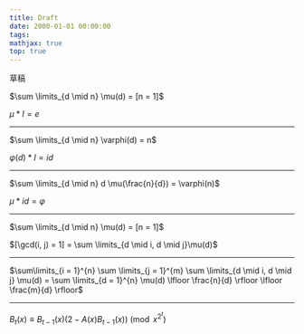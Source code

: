 ```yaml
---
title: Draft
date: 2000-01-01 00:00:00
tags:
mathjax: true
top: true
---
```


草稿

<!--more-->

$\sum \limits_{d \mid n} \mu(d) = [n = 1]$

$\mu * I = e$

---

$\sum \limits_{d \mid n} \varphi(d) = n$

$\varphi(d) * I = id$

---

$\sum \limits_{d \mid n} d \mu(\frac{n}{d}) = \varphi(n)$

$\mu * id = \varphi$

---

$\sum \limits_{d \mid n} \mu(d) = [n = 1]$

$[\gcd(i, j) = 1] = \sum \limits_{d \mid i, d \mid j}\mu(d)$

---

$\sum\limits_{i = 1}^{n} \sum \limits_{j = 1}^{m} \sum \limits_{d \mid i, d \mid j} \mu(d) = \sum \limits_{d = 1}^{n} \mu(d) \lfloor \frac{n}{d} \rfloor \lfloor \frac{m}{d} \rfloor$

---

$B_t(x) \equiv B_{t - 1}(x)(2 - A(x)B_{t - 1}(x)) \pmod{x^{2^t}}$
